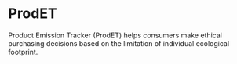 # ProdET
Product Emission Tracker (ProdET) helps consumers make ethical purchasing decisions based on the limitation of individual ecological footprint.
